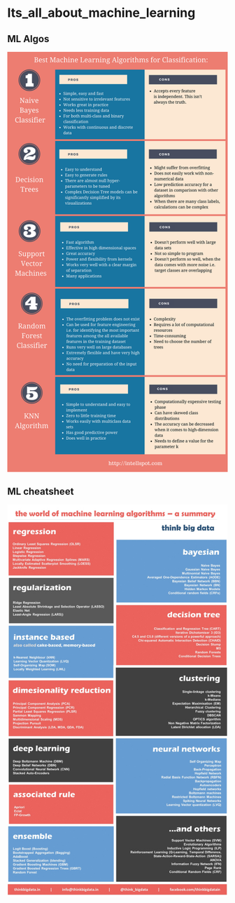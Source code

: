# Its_all_about_machine_learning

## ML Algos
![cheatsheat](./assets/algos.png)

## ML cheatsheet
![cheatsheat](./assets/cheatsheet.jpg)





